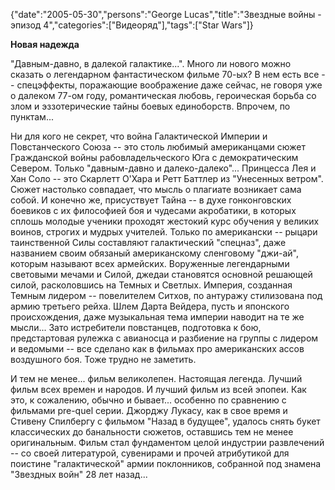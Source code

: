 {"date":"2005-05-30","persons":"George Lucas","title":"Звездные войны - эпизод 4","categories":["Видеоряд"],"tags":["Star Wars"]}

**Новая надежда**

"Давным-давно, в далекой галактике...". Много ли нового можно сказать о легендарном фантастическом фильме 70-ых? В нем есть все -- спецэффекты, поражающие воображение даже сейчас, не говоря уже о далеком 77-ом году, романтическая любовь, героическая борьба со злом и эззотерические тайны боевых единоборств. Впрочем, по пунктам...

Ни для кого не секрет, что война Галактической Империи и Повстанческого Союза -- это столь любимый американцами сюжет Гражданской войны рабовладельческого Юга с демократическим Севером. Только "давным-давно и далеко-далеко"... Принцесса Лея и Хан Соло -- это Скарлетт О'Хара и Ретт Баттлер из "Унесенных ветром". Сюжет настолько совпадает, что мысль о плагиате возникает сама собой. И конечно же, присуствует Тайна -- в духе гонконговских боевиков с их философией боя и чудесами акробатики, в которых сплошь молодые ученики проходят жестокий курс обучения у великих воинов, строгих и мудрых учителей. Только по американски -- рыцари таинственной Силы составляют галактический "спецназ", даже названием своим обязаный американскому сленговому "джи-ай", которым называют всех армейских. Воруженные легендарными световыми мечами и Силой, джедаи становятся основной решающей силой, расколовшись на Темных и Светлых. Империя, созданная Темным лидером -- повелителем Ситхов, по антуражу стилизована под армию третьего рейха. Шлем Дарта Вейдера, пусть и японского происхождения, даже музыкальная тема империи наводит на те же мысли... Зато истребители повстанцев, подготовка к бою, предстартовая рулежка с авианосца и разбиение на группы с лидером и ведомыми -- все сделано как в фильмах про американских ассов воздушного боя. Тоже трудно не заметить.

И тем не менее... фильм великолепен. Настоящая легенда. Лучший фильм всех времен и народов. И лучший фильм из всей эпопеи. Как это, к сожалению, обычно и бывает... особенно по сравнению с фильмами pre-quel серии. Джорджу Лукасу, как в свое время и Стивену Спилбергу с фильмом "Назад в будущее", удалось снять букет классических до банальности сюжетов, оставшись тем не менее оригинальным. Фильм стал фундаментом целой индустрии развлечений -- со своей литературой, сувенирами и прочей атрибутикой для поистине "галактической" армии поклонников, собранной под знамена "Звездных войн" 28 лет назад...
